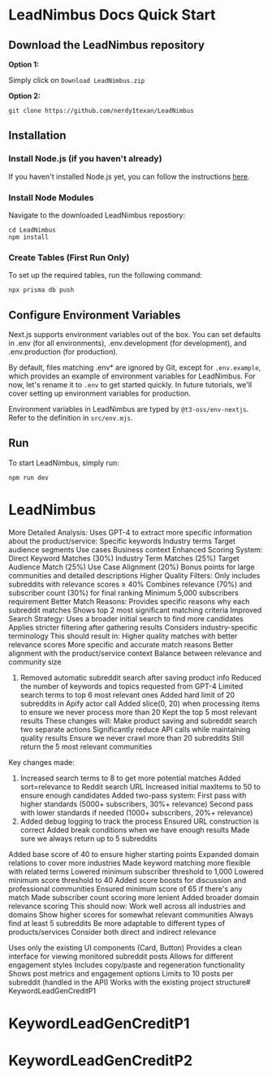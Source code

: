 # LeadNimbus Docs Quick Start

## Download the LeadNimbus repository

**Option 1:**

Simply click on `Download LeadNimbus.zip`

**Option 2:** 

```console
git clone https://github.com/nerdy1texan/LeadNimbus
```

## Installation

### Install Node.js (if you haven't already)

If you haven't installed Node.js yet, you can follow the instructions [here](https://nodejs.org/en/learn/getting-started/how-to-install-nodejs).

### Install Node Modules

Navigate to the downloaded LeadNimbus repostiory:

```console
cd LeadNimbus
npm install
```

### Create Tables (First Run Only)

To set up the required tables, run the following command:

```console
npx prisma db push
```

## Configure Environment Variables

Next.js supports environment variables out of the box. You can set defaults in .env (for all environments), .env.development (for development), and .env.production (for production).

By default, files matching .env\* are ignored by Git, except for `.env.example`, which provides an example of environment variables for LeadNimbus. For now, let's rename it to `.env` to get started quickly. In future tutorials, we'll cover setting up environment variables for production.

Environment variables in LeadNimbus are typed by `@t3-oss/env-nextjs`. Refer to the definition in `src/env.mjs`.

## Run

To start LeadNimbus, simply run:

```console
npm run dev
```
# LeadNimbus

More Detailed Analysis: Uses GPT-4 to extract more specific information about the product/service:
Specific keywords
Industry terms
Target audience segments
Use cases
Business context
Enhanced Scoring System:
Direct Keyword Matches (30%)
Industry Term Matches (25%)
Target Audience Match (25%)
Use Case Alignment (20%)
Bonus points for large communities and detailed descriptions
Higher Quality Filters:
Only includes subreddits with relevance scores ≥ 40%
Combines relevance (70%) and subscriber count (30%) for final ranking
Minimum 5,000 subscribers requirement
Better Match Reasons:
Provides specific reasons why each subreddit matches
Shows top 2 most significant matching criteria
Improved Search Strategy:
Uses a broader initial search to find more candidates
Applies stricter filtering after gathering results
Considers industry-specific terminology
This should result in:
Higher quality matches with better relevance scores
More specific and accurate match reasons
Better alignment with the product/service context
Balance between relevance and community size


1. Removed automatic subreddit search after saving product info
Reduced the number of keywords and topics requested from GPT-4
Limited search terms to top 6 most relevant ones
Added hard limit of 20 subreddits in Apify actor call
Added slice(0, 20) when processing items to ensure we never process more than 20
Kept the top 5 most relevant results
These changes will:
Make product saving and subreddit search two separate actions
Significantly reduce API calls while maintaining quality results
Ensure we never crawl more than 20 subreddits
Still return the 5 most relevant communities

Key changes made:
1. Increased search terms to 8 to get more potential matches
Added sort=relevance to Reddit search URL
Increased initial maxItems to 50 to ensure enough candidates
Added two-pass system:
First pass with higher standards (5000+ subscribers, 30%+ relevance)
Second pass with lower standards if needed (1000+ subscribers, 20%+ relevance)
5. Added debug logging to track the process
Ensured URL construction is correct
Added break conditions when we have enough results
Made sure we always return up to 5 subreddits


Added base score of 40 to ensure higher starting points
Expanded domain relations to cover more industries
Made keyword matching more flexible with related terms
Lowered minimum subscriber threshold to 1,000
Lowered minimum score threshold to 40
Added score boosts for discussion and professional communities
Ensured minimum score of 65 if there's any match
Made subscriber count scoring more lenient
Added broader domain relevance scoring
This should now:
Work well across all industries and domains
Show higher scores for somewhat relevant communities
Always find at least 5 subreddits
Be more adaptable to different types of products/services
Consider both direct and indirect relevance


Uses only the existing UI components (Card, Button)
Provides a clean interface for viewing monitored subreddit posts
Allows for different engagement styles
Includes copy/paste and regeneration functionality
Shows post metrics and engagement options
Limits to 10 posts per subreddit (handled in the API)
Works with the existing project structure# KeywordLeadGenCreditP1
# KeywordLeadGenCreditP1
# KeywordLeadGenCreditP2
